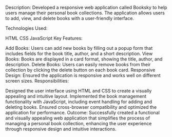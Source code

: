 Description:
Developed a responsive web application called Booksky to help users manage their personal book collections. The application allows users to add, view, and delete books with a user-friendly interface.

Technologies Used:

HTML
CSS
JavaScript
Key Features:

Add Books: Users can add new books by filling out a popup form that includes fields for the book title, author, and a short description.
View Books: Books are displayed in a card format, showing the title, author, and description.
Delete Books: Users can easily remove books from their collection by clicking the delete button on each book card.
Responsive Design: Ensured the application is responsive and works well on different screen sizes.
Responsibilities:

Designed the user interface using HTML and CSS to create a visually appealing and intuitive layout.
Implemented the book management functionality with JavaScript, including event handling for adding and deleting books.
Ensured cross-browser compatibility and optimized the application for performance.
Outcome:
Successfully created a functional and visually appealing web application that simplifies the process of managing a personal book collection, enhancing the user experience through responsive design and intuitive interactions.
